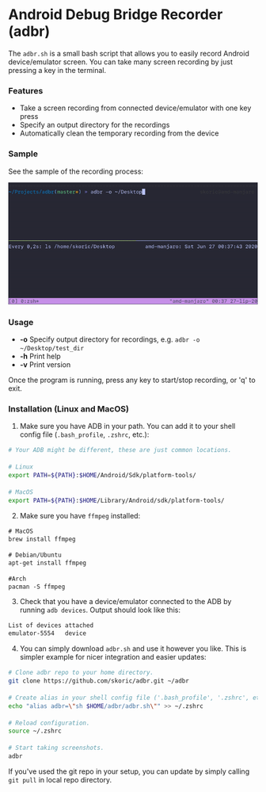 # Android Debug Bridge Recorder (adbr)

The `adbr.sh` is a small bash script that allows you to easily record Android device/emulator screen. You can take many screen recording by just pressing a key in the terminal.

### Features

- Take a screen recording from connected device/emulator with one key press
- Specify an output directory for the recordings
- Automatically clean the temporary recording from the device

### Sample

See the sample of the recording process:

![](res/adbr-demo.gif)

### Usage

* **-o** Specify output directory for recordings, e.g. `adbr -o ~/Desktop/test_dir`
* **-h** Print help
* **-v** Print version

Once the program is running, press any key to start/stop recording, or 'q' to exit.

### Installation (Linux and MacOS)

1) Make sure you have ADB in your path. You can add it to your shell config file (`.bash_profile`, `.zshrc`, etc.):

```sh
# Your ADB might be different, these are just common locations.

# Linux
export PATH=${PATH}:$HOME/Android/Sdk/platform-tools/

# MacOS
export PATH=${PATH}:$HOME/Library/Android/sdk/platform-tools/
```

2) Make sure you have `ffmpeg` installed:

```
# MacOS
brew install ffmpeg

# Debian/Ubuntu
apt-get install ffmpeg

#Arch
pacman -S ffmpeg
```

3) Check that you have a device/emulator connected to the ADB by running `adb devices`. Output should look like this:

```sh
List of devices attached
emulator-5554   device 
```

4) You can simply download `adbr.sh` and use it however you like. This is simpler example for nicer integration and easier updates:

```sh
# Clone adbr repo to your home directory.
git clone https://github.com/skoric/adbr.git ~/adbr

# Create alias in your shell config file ('.bash_profile', '.zshrc', etc.).
echo "alias adbr=\"sh $HOME/adbr/adbr.sh\"" >> ~/.zshrc

# Reload configuration.
source ~/.zshrc

# Start taking screenshots.
adbr
```

If you've used the git repo in your setup, you can update by simply calling `git pull` in local repo directory.
